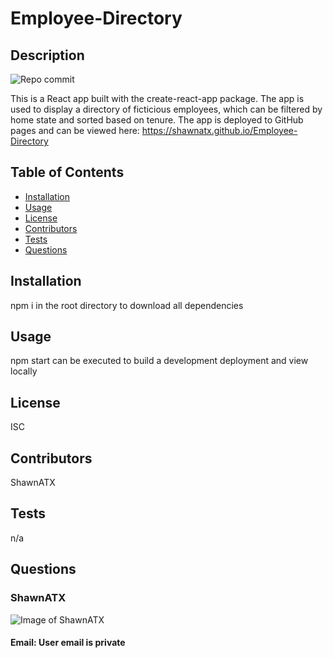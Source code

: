 
# Employee-Directory

## Description

![Repo commit](https://img.shields.io/github/last-commit/ShawnATX/Employee-Directory)

This is a React app built with the create-react-app package. The app is used to display a directory of ficticious employees, which can be filtered by home state and sorted based on tenure. The app is deployed to GitHub pages and can be viewed here: https://shawnatx.github.io/Employee-Directory

## Table of Contents

* [Installation](#installation)
* [Usage](#usage)
* [License](#license)
* [Contributors](#contributors)
* [Tests](#tests)
* [Questions](#questions)


## Installation

npm i in the root directory to download all dependencies

## Usage

npm start can be executed to build a development deployment and view locally

## License

ISC

## Contributors

ShawnATX

## Tests

n/a

## Questions

### ShawnATX
![Image of ShawnATX](https://avatars2.githubusercontent.com/u/37752327?v=4)
#### Email: User email is private

